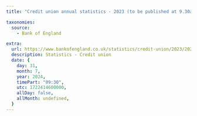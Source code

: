 ```yaml
---
title: "Credit union annual statistics - 2023 (to be published at 9.30am)"

taxonomies:
  source:
    - Bank of England

extra:
  url: https://www.bankofengland.co.uk/statistics/credit-union/2023/2023
  description: Statistics - Credit union
  date: {
    day: 31,
    month: 7,
    year: 2024,
    timePart: "09:30",
    utc: 1722414600000,
    allDay: false,
    allMonth: undefined,
  }
---
```

